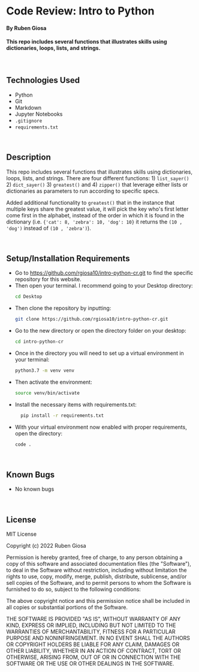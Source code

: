 # Code Review: Intro to Python

#### By Ruben Giosa

#### This repo includes several functions that illustrates skills using dictionaries, loops, lists, and strings. 

<br>

## Technologies Used

* Python
* Git
* Markdown
* Jupyter Notebooks
* `.gitignore`
* `requirements.txt`

</br>

## Description

This repo includes several functions that illustrates skills using dictionaries, loops, lists, and strings. There are four different functions: 1) `list_sayer()` 2) `dict_sayer()` 3) `greatest()` and 4) `zipper()` that leverage either lists or dictionaries as parameters to run according to specific specs.

Added additional functionality to `greatest()` that in the instance that multiple keys share the greatest value, it will pick the key who's first letter come first in the alphabet, instead of the order in which it is found in the dictionary (i.e. `{'cat': 8, 'zebra': 10, 'dog': 10}` it returns the `(10 , 'dog')` instead of `(10 , 'zebra')`).

<br>

## Setup/Installation Requirements

* Go to https://github.com/rgiosa10/intro-python-cr.git to find the specific repository for this website.
* Then open your terminal. I recommend going to your Desktop directory:
    ```bash
    cd Desktop
    ```
* Then clone the repository by inputting: 
  ```bash
  git clone https://github.com/rgiosa10/intro-python-cr.git
  ```
* Go to the new directory or open the directory folder on your desktop:
  ```bash
  cd intro-python-cr
  ```
* Once in the directory you will need to set up a virtual environment in your terminal:
  ```bash
  python3.7 -m venv venv
  ```
* Then activate the environment:
  ```bash
  source venv/bin/activate
  ```
* Install the necessary items with requirements.txt:
  ```bash
    pip install -r requirements.txt
  ```
* With your virtual environment now enabled with proper requirements, open the directory:
  ```bash
  code .
  ```

</br>

## Known Bugs

* No known bugs

<br>

## License

MIT License

Copyright (c) 2022 Ruben Giosa

Permission is hereby granted, free of charge, to any person obtaining a copy of this software and associated documentation files (the "Software"), to deal in the Software without restriction, including without limitation the rights to use, copy, modify, merge, publish, distribute, sublicense, and/or sell copies of the Software, and to permit persons to whom the Software is furnished to do so, subject to the following conditions:

The above copyright notice and this permission notice shall be included in all copies or substantial portions of the Software.

THE SOFTWARE IS PROVIDED "AS IS", WITHOUT WARRANTY OF ANY KIND, EXPRESS OR IMPLIED, INCLUDING BUT NOT LIMITED TO THE WARRANTIES OF MERCHANTABILITY, FITNESS FOR A PARTICULAR PURPOSE AND NONINFRINGEMENT. IN NO EVENT SHALL THE AUTHORS OR COPYRIGHT HOLDERS BE LIABLE FOR ANY CLAIM, DAMAGES OR OTHER LIABILITY, WHETHER IN AN ACTION OF CONTRACT, TORT OR OTHERWISE, ARISING FROM, OUT OF OR IN CONNECTION WITH THE SOFTWARE OR THE USE OR OTHER DEALINGS IN THE SOFTWARE.

</br>
